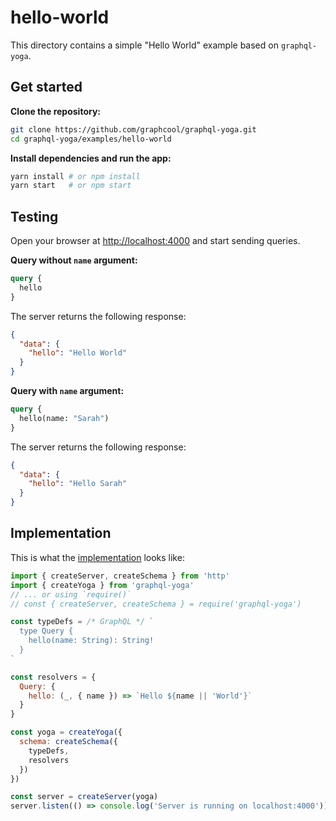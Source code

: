 # hello-world

This directory contains a simple "Hello World" example based on `graphql-yoga`.

## Get started

**Clone the repository:**

```sh
git clone https://github.com/graphcool/graphql-yoga.git
cd graphql-yoga/examples/hello-world
```

**Install dependencies and run the app:**

```sh
yarn install # or npm install
yarn start   # or npm start
```

## Testing

Open your browser at [http://localhost:4000](http://localhost:4000) and start sending queries.

**Query without `name` argument:**

```graphql
query {
  hello
}
```

The server returns the following response:

```json
{
  "data": {
    "hello": "Hello World"
  }
}
```

**Query with `name` argument:**

```graphql
query {
  hello(name: "Sarah")
}
```

The server returns the following response:

```json
{
  "data": {
    "hello": "Hello Sarah"
  }
}
```

## Implementation

This is what the [implementation](./index.js) looks like:

```js
import { createServer, createSchema } from 'http'
import { createYoga } from 'graphql-yoga'
// ... or using `require()`
// const { createServer, createSchema } = require('graphql-yoga')

const typeDefs = /* GraphQL */ `
  type Query {
    hello(name: String): String!
  }
`

const resolvers = {
  Query: {
    hello: (_, { name }) => `Hello ${name || 'World'}`
  }
}

const yoga = createYoga({
  schema: createSchema({
    typeDefs,
    resolvers
  })
})

const server = createServer(yoga)
server.listen(() => console.log('Server is running on localhost:4000'))
```
